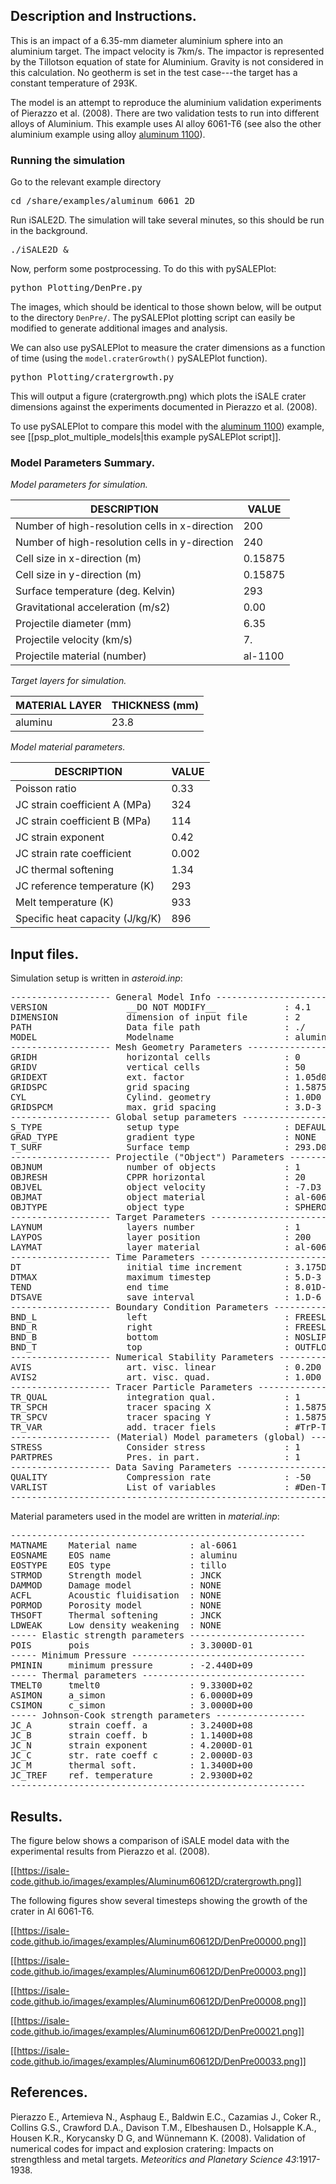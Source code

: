 ## Description and Instructions.

This is an impact of a 6.35-mm diameter aluminium sphere into an aluminium target. The impact velocity is 7km/s. The impactor is represented by the Tillotson equation of state for Aluminium. Gravity is not considered in this calculation. No geotherm is set in the test case---the target has a constant temperature of 293K.

The model is an attempt to reproduce the aluminium validation experiments of Pierazzo et al. (2008). There are two validation tests to run into different alloys of Aluminium. This example uses Al alloy 6061-T6 (see also the other aluminium example using alloy [aluminum 1100](Cratering-in-Aluminum-1100)).

### Running the simulation

Go to the relevant example directory
<pre>
cd <prefix>/share/examples/aluminum_6061_2D
</pre>

Run iSALE2D.  The simulation will take several minutes, so this should be run in the background.
<pre>
./iSALE2D &
</pre>

Now, perform some postprocessing. To do this with pySALEPlot:

<pre>
python Plotting/DenPre.py
</pre>

The images, which should be identical to those shown below, will be output to the directory `DenPre/`. The pySALEPlot plotting script can easily be modified to generate additional images and analysis.

We can also use pySALEPlot to measure the crater dimensions as a function of time (using the `model.craterGrowth()` pySALEPlot function).

<pre>
python Plotting/cratergrowth.py
</pre>

This will output a figure (cratergrowth.png) which plots the iSALE crater dimensions against the experiments documented in Pierazzo et al. (2008).

To use pySALEPlot to compare this model with the [aluminum 1100](Cratering-in-Aluminum-1100)) example, see [[psp_plot_multiple_models|this example pySALEPlot script]].

### Model Parameters Summary.

*Model parameters for simulation.*

| DESCRIPTION |                                  VALUE|
| ----------- | -------------------------------------- |
| Number of high-resolution cells in x-direction | 200 |
| Number of high-resolution cells in y-direction | 240 |
| Cell size in x-direction (m)                    | 0.15875 |
| Cell size in y-direction (m)                    | 0.15875 |
| Surface temperature (deg. Kelvin)               | 293 |
| Gravitational acceleration (m/s2)               | 0.00 |
| Projectile diameter (mm)                        | 6.35 |
| Projectile velocity (km/s)                      | 7. |
| Projectile material (number)                    | al-1100 |

*Target layers for simulation.*

|MATERIAL LAYER   |    THICKNESS (mm)|
| ----------- | -------------------------------------- |
|aluminu |             23.8 |

*Model material parameters.*

| DESCRIPTION | VALUE|
| ----------- | -------------------------------------- |
| Poisson ratio | 0.33 |
| JC strain coefficient A (MPa) |324|
| JC strain coefficient B (MPa) |114|
| JC strain exponent |0.42|
| JC strain rate coefficient |0.002|
| JC thermal softening |1.34|
| JC reference temperature (K) |293|
| Melt temperature (K) |933|
| Specific heat capacity (J/kg/K) |896|

## Input files.

Simulation setup is written in *asteroid.inp*:
<pre>
------------------- General Model Info ---------------------------------
VERSION               __DO NOT MODIFY__             : 4.1
DIMENSION             dimension of input file       : 2
PATH                  Data file path                : ./
MODEL                 Modelname                     : aluminium_6061_2D
------------------- Mesh Geometry Parameters ---------------------------
GRIDH                 horizontal cells              : 0           : 200         : 50
GRIDV                 vertical cells                : 50          : 240         : 0
GRIDEXT               ext. factor                   : 1.05d0
GRIDSPC               grid spacing                  : 1.5875D-4
CYL                   Cylind. geometry              : 1.0D0
GRIDSPCM              max. grid spacing             : 3.D-3
------------------- Global setup parameters -----------------------------
S_TYPE                setup type                    : DEFAULT
GRAD_TYPE             gradient type                 : NONE
T_SURF                Surface temp                  : 293.D0
------------------- Projectile ("Object") Parameters --------------------
OBJNUM                number of objects             : 1
OBJRESH               CPPR horizontal               : 20
OBJVEL                object velocity               : -7.D3
OBJMAT                object material               : al-6061
OBJTYPE               object type                   : SPHEROID
------------------- Target Parameters ----------------------------------
LAYNUM                layers number                 : 1
LAYPOS                layer position                : 200
LAYMAT                layer material                : al-6061
------------------- Time Parameters ------------------------------------
DT                    initial time increment        : 3.175D-8
DTMAX                 maximum timestep              : 5.D-3
TEND                  end time                      : 8.01D-5
DTSAVE                save interval                 : 1.D-6
------------------- Boundary Condition Parameters ----------------------
BND_L                 left                          : FREESLIP
BND_R                 right                         : FREESLIP
BND_B                 bottom                        : NOSLIP
BND_T                 top                           : OUTFLOW
------------------- Numerical Stability Parameters ---------------------
AVIS                  art. visc. linear             : 0.2D0
AVIS2                 art. visc. quad.              : 1.0D0
------------------- Tracer Particle Parameters -------------------------
TR_QUAL               integration qual.             : 1
TR_SPCH               tracer spacing X              : 1.5875D-4   : 1.5875D-4
TR_SPCV               tracer spacing Y              : 1.5875D-4   : 1.5875D-4
TR_VAR                add. tracer fiels             : #TrP-TrT#
------------------- (Material) Model parameters (global) ---------------
STRESS                Consider stress               : 1
PARTPRES              Pres. in part.                : 1
------------------- Data Saving Parameters -----------------------------
QUALITY               Compression rate              : -50
VARLIST               List of variables             : #Den-Tmp-Pre-Sie-Yld-VEL#
------------------------------------------------------------------------
</pre>

Material parameters used in the model are written in *material.inp*:
<pre>
--------------------------------------------------------
MATNAME    Material name          : al-6061
EOSNAME    EOS name               : aluminu
EOSTYPE    EOS type               : tillo
STRMOD     Strength model         : JNCK
DAMMOD     Damage model           : NONE
ACFL       Acoustic fluidisation  : NONE
PORMOD     Porosity model         : NONE
THSOFT     Thermal softening      : JNCK
LDWEAK     Low density weakening  : NONE
----- Elastic strength parameters ----------------------
POIS       pois                   : 3.3000D-01
----- Minimum Pressure ---------------------------------
PMININ     minimum pressure       : -2.440D+09
----- Thermal parameters -------------------------------
TMELT0     tmelt0                 : 9.3300D+02
ASIMON     a_simon                : 6.0000D+09
CSIMON     c_simon                : 3.0000D+00
----- Johnson-Cook strength parameters -----------------
JC_A       strain coeff. a        : 3.2400D+08
JC_B       strain coeff. b        : 1.1400D+08
JC_N       strain exponent        : 4.2000D-01
JC_C       str. rate coeff c      : 2.0000D-03
JC_M       thermal soft.          : 1.3400D+00
JC_TREF    ref. temperature       : 2.9300D+02
--------------------------------------------------------
</pre>

## Results.

The figure below shows a comparison of iSALE model data with the experimental results from Pierazzo et al. (2008).

[[https://isale-code.github.io/images/examples/Aluminum60612D/cratergrowth.png]]

The following figures show several timesteps showing the growth of the crater in Al 6061-T6.

[[https://isale-code.github.io/images/examples/Aluminum60612D/DenPre00000.png]]

[[https://isale-code.github.io/images/examples/Aluminum60612D/DenPre00003.png]]

[[https://isale-code.github.io/images/examples/Aluminum60612D/DenPre00008.png]]

[[https://isale-code.github.io/images/examples/Aluminum60612D/DenPre00021.png]]

[[https://isale-code.github.io/images/examples/Aluminum60612D/DenPre00033.png]]


## References.

Pierazzo E., Artemieva N., Asphaug E., Baldwin E.C., Cazamias J., Coker R., Collins G.S., Crawford D.A., Davison T.M., Elbeshausen D., Holsapple K.A., Housen K.R., Korycansky D G, and Wünnemann K. (2008). Validation of numerical codes for impact and explosion cratering: Impacts on strengthless and metal targets. _Meteoritics and Planetary Science_ *43*:1917-1938.